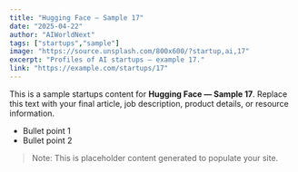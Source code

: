 ```yaml
---
title: "Hugging Face — Sample 17"
date: "2025-04-22"
author: "AIWorldNext"
tags: ["startups","sample"]
image: "https://source.unsplash.com/800x600/?startup,ai,17"
excerpt: "Profiles of AI startups — example 17."
link: "https://example.com/startups/17"
---
```


This is a sample startups content for **Hugging Face — Sample 17**. Replace this text with your final article, job description, product details, or resource information.

- Bullet point 1
- Bullet point 2

> Note: This is placeholder content generated to populate your site.
